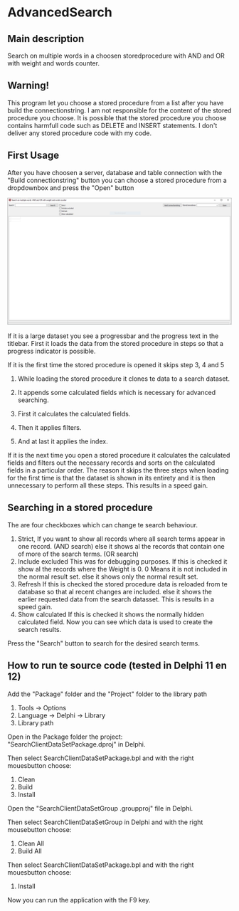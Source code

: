 # AdvancedSearch
Main description
-----------------
Search on multiple words in a choosen storedprocedure with AND and OR with weight and words counter.

Warning!
-----------------
This program let you choose a stored procedure from a list after you have build the connectionstring.
I am not responsible for the content of the stored procedure you choose.
It is possible that the stored procedure you choose contains harmfull code such as DELETE and INSERT statements.
I don't deliver any stored procedure code with my code.

First Usage
-----------------
After you have choosen a server, database and table connection with the "Build connectionstring" button you can choose a stored procedure from a dropdownbox and press the "Open" button

![Screenshot](https://github.com/programmeursg/AdvancedSearch-public/blob/main/ScreenShot.png)

If it is a large dataset you see a progressbar and the progress text in the titlebar.
First it loads the data from the stored procedure in steps so that a progress indicator is possible.

If it is the first time the stored procedure is opened it skips step 3, 4 and 5
1. While loading the stored procedure it clones te data to a search dataset.
2. It appends some calculated fields which is necessary for advanced searching.

3. First it calculates the calculated fields. 
4. Then it applies filters.
5. And at last it applies the index.

If it is the next time you open a stored procedure it calculates the calculated fields and filters out the necessary records and sorts on the calculated fields in a particular order.
The reason it skips the three steps when loading for the first time is that the dataset is shown in its entirety and it is then unnecessary to perform all these steps. This results in a speed gain.

Searching in a stored procedure
-----------------
The are four checkboxes which can change te search behaviour.
1. Strict, 
	If you want to show all records where all search terms appear in one record.  (AND search) 
          else it shows al the records that contain one of more of the search terms. (OR search)
2. Include excluded
          This was for debugging purposes. If this is checked it show al the records where the Weight is 0. 0 Means it is not included in the normal result set.
          else it shows only the normal result set.
3. Refresh 
          If this is checked the stored procedure data is reloaded from te database so that al recent changes are included.
          else it shows the earlier requested data from the search datasset. This is results in a speed gain.
4. Show calculated 
          If this is checked it shows the normally hidden calculated field. Now you can see which data is used to create the search results.

Press the "Search" button to search for the desired search terms. 

How to run te source code (tested in Delphi 11 en 12)
-----------------
Add the "Package" folder and the "Project" folder to the library path 
1. Tools -> Options 
2. Language -> Delphi -> Library 
3. Library path

Open in the Package folder the project: "SearchClientDataSetPackage.dproj" in Delphi.

Then select SearchClientDataSetPackage.bpl and with the right mouesbutton choose:
1. Clean
2. Build
3. Install

Open the "SearchClientDataSetGroup .groupproj" file in Delphi.

Then select SearchClientDataSetGroup in Delphi and with the right mousebutton choose:
1. Clean All
2. Build All

Then select SearchClientDataSetPackage.bpl and with the right mouesbutton choose:
1. Install

Now you can run the application with the F9 key.
